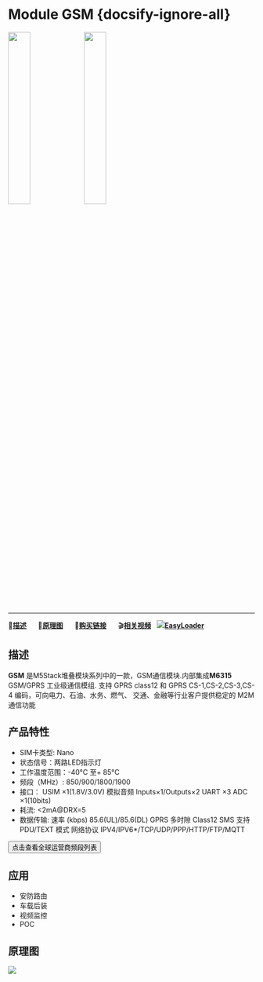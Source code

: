 # Module GSM {docsify-ignore-all}

<img src="assets/img/product_pics/module/module_sim800_01.png" width="30%" height="30%"> <img src="assets/img/product_pics/module/module_sim800_02.png" width="30%" height="30%">

***

:memo:**[描述](#描述)**&nbsp;&nbsp;&nbsp;&nbsp;&nbsp;&nbsp;:electric_plug:**[原理图](#原理图)**&nbsp;&nbsp;&nbsp;&nbsp;&nbsp;&nbsp;🛒**[购买链接](https://m5stack.com/collections/m5-module/products/gsm-sim800-module)**&nbsp;&nbsp;&nbsp;&nbsp;&nbsp;&nbsp;:clapper:**[相关视频](#相关视频)**&nbsp;&nbsp;&nbsp;<img src="https://m5stack.oss-cn-shenzhen.aliyuncs.com/image/EasyLoader_logo-min.jpg">**[EasyLoader](#EasyLoader)**

## 描述

**GSM** 是M5Stack堆叠模块系列中的一款，GSM通信模块.内部集成**M6315** GSM/GPRS 工业级通信模组. 支持 GPRS class12 和 GPRS CS-1,CS-2,CS-3,CS-4 编码，可向电力、石油、水务、燃气、 交通、金融等行业客户提供稳定的 M2M 通信功能


## 产品特性

- SIM卡类型: Nano
- 状态信号：两路LED指示灯
- 工作温度范围：-40°C 至+ 85°C
- 频段（MHz）:
    850/900/1800/1900 
- 接口：
    USIM ×1(1.8V/3.0V)
    模拟音频 Inputs×1/Outputs×2 
    UART ×3 
    ADC ×1(10bits) 
- 耗流:
    <2mA@DRX=5 
- 数据传输:
    速率 (kbps) 85.6(UL)/85.6(DL) 
    GPRS 多时隙 Class12
    SMS 支持 PDU/TEXT 模式
    网络协议 IPV4/IPV6*/TCP/UDP/PPP/HTTP/FTP/MQTT 

<a href="https://m5stack.oss-cn-shenzhen.aliyuncs.com/EasyLoader/Module/EasyLoader_SIM800L_at.exe"><button type="button" class="btn btn-primary">点击查看全球运营商频段列表</button></a>

## 应用

-  安防路由
-  车载后装
-  视频监控
-  POC


## 原理图

<img src="assets/img/product_pics/module/sim800_sch.png">
